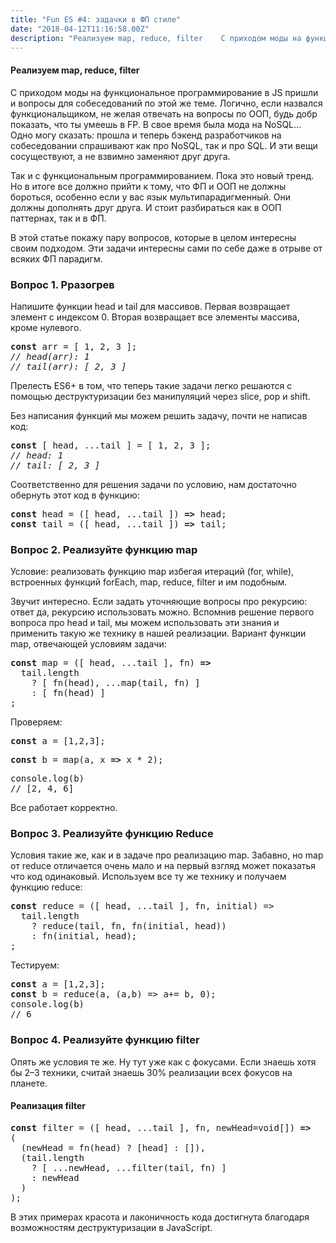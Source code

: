 ```yaml
---
title: "Fun ES #4: задачки в ФП стиле"
date: "2018-04-12T11:16:58.00Z"
description: "Реализуем map, reduce, filter    С приходом моды на функциональное программирование в JS пришли и вопросы для собеседований по э"
---
```


<h4>Реализуем map, reduce, filter</h4>

<p>С приходом моды на функциональное программирование в JS пришли и вопросы для собеседований по этой же теме. Логично, если назвался функциональщиком, не желая отвечать на вопросы по ООП, будь добр показать, что ты умеешь в FP. В свое время была мода на NoSQL… Одно могу сказать: прошла и теперь бэкенд разработчиков на собеседовании спрашивают как про NoSQL, так и про SQL. И эти вещи сосуществуют, а не взвимно заменяют друг друга.</p>
<p>Так и с функциональным программированием. Пока это новый тренд. Но в итоге все должно прийти к тому, что ФП и ООП не должны бороться, особенно если у вас язык мультипарадигменный. Они должны дополнять друг друга. И стоит разбираться как в ООП паттернах, так и в ФП.</p>
<p>В этой статье покажу пару вопросов, которые в целом интересны своим подходом. Эти задачи интересны сами по себе даже в отрыве от всяких ФП парадигм.</p>
<h3>Вопрос 1. Рразогрев</h3>
<p>Напишите функции head и tail для массивов. Первая возвращает элемент с индексом 0. Вторая возвращает все элементы массива, кроме нулевого.</p>
<pre><strong>const</strong> arr = [ 1, 2, 3 ];<br><em>// head(arr): 1<br>// tail(arr): [ 2, 3 ]</em></pre>
<p>Прелесть ES6+ в том, что теперь такие задачи легко решаются с помощью деструктуризации без манипуляций через slice, pop и shift.</p>
<p>Без написания функций мы можем решить задачу, почти не написав код:</p>
<pre><strong>const</strong> [ head, ...tail ] = [ 1, 2, 3 ];<br><em>// head: 1<br>// tail: [ 2, 3 ]</em></pre>
<p>Соответственно для решения задачи по условию, нам достаточно обернуть этот код в функцию:</p>
<pre><strong>const</strong> head = ([ head, ...tail ]) <strong>=&gt;</strong> head;<br><strong>const</strong> tail = ([ head, ...tail ]) <strong>=&gt;</strong> tail;</pre>
<h3>Вопрос 2. Реализуйте функцию map</h3>
<p>Условие: реализовать функцию map избегая итераций (for, while), встроенных функций forEach, map, reduce, filter и им подобным.</p>
<p>Звучит интересно. Если задать уточняющие вопросы про рекурсию: ответ да, рекурсию использовать можно. Вспомнив решение первого вопроса про head и tail, мы можем использовать эти знания и применить такую же технику в нашей реализации. Вариант функции map, отвечающей условиям задачи:</p>
<pre><strong>const</strong> map = ([ head, ...tail ], fn) <strong>=&gt;</strong><br>  tail.length<br>    ? [ fn(head), ...map(tail, fn) ]<br>    : [ fn(head) ]<br>;</pre>
<p>Проверяем:</p>
<pre><strong>const</strong> a = [1,2,3];</pre>
<pre><strong>const</strong> b = map(a, x <strong>=&gt;</strong> x * 2);</pre>
<pre>console.log(b)<br>// [2, 4, 6]</pre>
<p>Все работает корректно.</p>
<h3>Вопрос 3. Реализуйте функцию Reduce</h3>
<p>Условия такие же, как и в задаче про реализацию map. Забавно, но map от reduce отличается очень мало и на первый взгляд может показатья что код одинаковый. Используем все ту же технику и получаем функцию reduce:</p>
<pre><strong>const</strong> reduce = ([ head, ...tail ], fn, initial) =&gt;<br>  tail.length<br>    ? reduce(tail, fn, fn(initial, head))<br>    : fn(initial, head);<br>;</pre>
<p>Тестируем:</p>
<pre><strong>const</strong> a = [1,2,3];<br><strong>const</strong> b = reduce(a, (a,b) =&gt; a+= b, 0);<br>console.log(b)<br>// 6</pre>
<h3>Вопрос 4. Реализуйте функцию filter</h3>
<p>Опять же условия те же. Ну тут уже как с фокусами. Если знаешь хотя бы 2–3 техники, считай знаешь 30% реализации всех фокусов на планете.</p>
<h4>Реализация filter</h4>
<pre><strong>const</strong> filter = ([ head, ...tail ], fn, newHead=void[]) <strong>=&gt;</strong><br>(<br>  (newHead = fn(head) ? [head] : []),<br>  (tail.length<br>    ? [ ...newHead, ...filter(tail, fn) ]<br>    : newHead<br>  )<br>);</pre>
<p>В этих примерах красота и лаконичность кода достигнута благодаря возможностям деструктуризации в JavaScript. </p>


